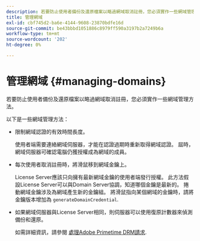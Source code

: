 ```yaml
---
description: 若要防止使用者備份及還原檔案以略過網域取消註冊，您必須實作一些網域管理方法。
title: 管理網域
exl-id: cbf745d2-ba6e-4144-9608-23870bdfe16d
source-git-commit: be43bbbd1051886c8979ff590a3197b2a7249b6a
workflow-type: tm+mt
source-wordcount: '202'
ht-degree: 0%

---
```


# 管理網域 {#managing-domains}

若要防止使用者備份及還原檔案以略過網域取消註冊，您必須實作一些網域管理方法。

以下是一些網域管理方法：

* 限制網域認證的有效時間長度。

   使用者端需要連絡網域伺服器，才能在認證過期時重新取得網域認證。 屆時，網域伺服器可確認電腦仍獲授權成為網域的成員。
* 每次使用者取消註冊時，將滑鼠移到網域金鑰上。

   License Server應該只向擁有最新網域金鑰的使用者端發行授權。 此方法假設License Server可以與Domain Server協調，知道哪個金鑰是最新的。 捲動網域金鑰涉及為網域產生新的金鑰組。 將滑鼠指向某個網域的金鑰時，請將金鑰版本增加為 `generateDomainCredential`.
* 如果網域伺服器與License Server相同，則伺服器可以使用復原計數器來偵測備份和還原。

   如需詳細資訊，請參閱 [處理Adobe Primetime DRM請求](../../protecting-content/implementing-the-license-server/processing-drm-requests.md).

